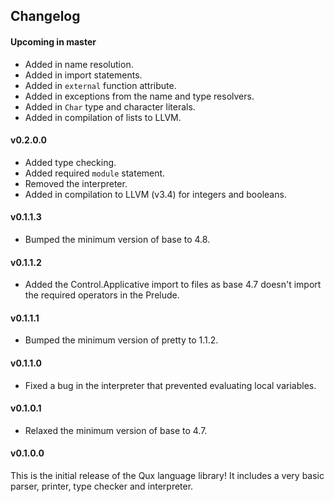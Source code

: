 ## Changelog

#### Upcoming in master

* Added in name resolution.
* Added in import statements.
* Added in `external` function attribute.
* Added in exceptions from the name and type resolvers.
* Added in `Char` type and character literals.
* Added in compilation of lists to LLVM.

#### v0.2.0.0

* Added type checking.
* Added required `module` statement.
* Removed the interpreter.
* Added in compilation to LLVM (v3.4) for integers and booleans.

#### v0.1.1.3

* Bumped the minimum version of base to 4.8.

#### v0.1.1.2

* Added the Control.Applicative import to files as base 4.7 doesn't import the required operators in
    the Prelude.

#### v0.1.1.1

* Bumped the minimum version of pretty to 1.1.2.

#### v0.1.1.0

* Fixed a bug in the interpreter that prevented evaluating local variables.

#### v0.1.0.1

* Relaxed the minimum version of base to 4.7.

#### v0.1.0.0

This is the initial release of the Qux language library!
It includes a very basic parser, printer, type checker and interpreter.

